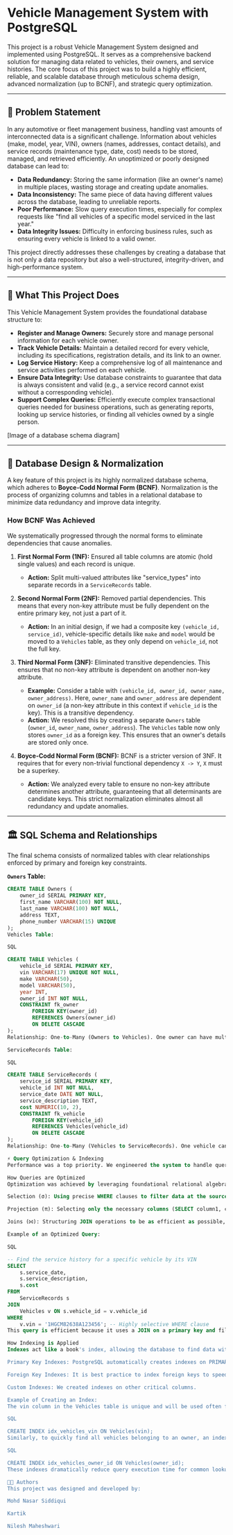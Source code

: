 # Vehicle Management System with PostgreSQL

This project is a robust Vehicle Management System designed and implemented using PostgreSQL. It serves as a comprehensive backend solution for managing data related to vehicles, their owners, and service histories. The core focus of this project was to build a highly efficient, reliable, and scalable database through meticulous schema design, advanced normalization (up to BCNF), and strategic query optimization.

---

## 📜 Problem Statement

In any automotive or fleet management business, handling vast amounts of interconnected data is a significant challenge. Information about vehicles (make, model, year, VIN), owners (names, addresses, contact details), and service records (maintenance type, date, cost) needs to be stored, managed, and retrieved efficiently. An unoptimized or poorly designed database can lead to:

* **Data Redundancy:** Storing the same information (like an owner's name) in multiple places, wasting storage and creating update anomalies.
* **Data Inconsistency:** The same piece of data having different values across the database, leading to unreliable reports.
* **Poor Performance:** Slow query execution times, especially for complex requests like "find all vehicles of a specific model serviced in the last year."
* **Data Integrity Issues:** Difficulty in enforcing business rules, such as ensuring every vehicle is linked to a valid owner.

This project directly addresses these challenges by creating a database that is not only a data repository but also a well-structured, integrity-driven, and high-performance system.

---

## 🚀 What This Project Does

This Vehicle Management System provides the foundational database structure to:

* **Register and Manage Owners:** Securely store and manage personal information for each vehicle owner.
* **Track Vehicle Details:** Maintain a detailed record for every vehicle, including its specifications, registration details, and its link to an owner.
* **Log Service History:** Keep a comprehensive log of all maintenance and service activities performed on each vehicle.
* **Ensure Data Integrity:** Use database constraints to guarantee that data is always consistent and valid (e.g., a service record cannot exist without a corresponding vehicle).
* **Support Complex Queries:** Efficiently execute complex transactional queries needed for business operations, such as generating reports, looking up service histories, or finding all vehicles owned by a single person.



[Image of a database schema diagram]


---

## 🔑 Database Design & Normalization

A key feature of this project is its highly normalized database schema, which adheres to **Boyce-Codd Normal Form (BCNF)**. Normalization is the process of organizing columns and tables in a relational database to minimize data redundancy and improve data integrity.

### How BCNF Was Achieved

We systematically progressed through the normal forms to eliminate dependencies that cause anomalies.

1.  **First Normal Form (1NF):** Ensured all table columns are atomic (hold single values) and each record is unique.
    * **Action:** Split multi-valued attributes like "service_types" into separate records in a `ServiceRecords` table.

2.  **Second Normal Form (2NF):** Removed partial dependencies. This means that every non-key attribute must be fully dependent on the entire primary key, not just a part of it.
    * **Action:** In an initial design, if we had a composite key `(vehicle_id, service_id)`, vehicle-specific details like `make` and `model` would be moved to a `Vehicles` table, as they only depend on `vehicle_id`, not the full key.

3.  **Third Normal Form (3NF):** Eliminated transitive dependencies. This ensures that no non-key attribute is dependent on another non-key attribute.
    * **Example:** Consider a table with `(vehicle_id, owner_id, owner_name, owner_address)`. Here, `owner_name` and `owner_address` are dependent on `owner_id` (a non-key attribute in this context if `vehicle_id` is the key). This is a transitive dependency.
    * **Action:** We resolved this by creating a separate `Owners` table (`owner_id`, `owner_name`, `owner_address`). The `Vehicles` table now only stores `owner_id` as a foreign key. This ensures that an owner's details are stored only once.

4.  **Boyce-Codd Normal Form (BCNF):** BCNF is a stricter version of 3NF. It requires that for every non-trivial functional dependency `X -> Y`, `X` must be a superkey.
    * **Action:** We analyzed every table to ensure no non-key attribute determines another attribute, guaranteeing that all determinants are candidate keys. This strict normalization eliminates almost all redundancy and update anomalies.

---

## 🏛️ SQL Schema and Relationships

The final schema consists of normalized tables with clear relationships enforced by primary and foreign key constraints.

**`Owners` Table:**
```sql
CREATE TABLE Owners (
    owner_id SERIAL PRIMARY KEY,
    first_name VARCHAR(100) NOT NULL,
    last_name VARCHAR(100) NOT NULL,
    address TEXT,
    phone_number VARCHAR(15) UNIQUE
);
Vehicles Table:

SQL

CREATE TABLE Vehicles (
    vehicle_id SERIAL PRIMARY KEY,
    vin VARCHAR(17) UNIQUE NOT NULL,
    make VARCHAR(50),
    model VARCHAR(50),
    year INT,
    owner_id INT NOT NULL,
    CONSTRAINT fk_owner
        FOREIGN KEY(owner_id)
        REFERENCES Owners(owner_id)
        ON DELETE CASCADE
);
Relationship: One-to-Many (Owners to Vehicles). One owner can have multiple vehicles. ON DELETE CASCADE ensures that if an owner is deleted, all their associated vehicle records are also removed.

ServiceRecords Table:

SQL

CREATE TABLE ServiceRecords (
    service_id SERIAL PRIMARY KEY,
    vehicle_id INT NOT NULL,
    service_date DATE NOT NULL,
    service_description TEXT,
    cost NUMERIC(10, 2),
    CONSTRAINT fk_vehicle
        FOREIGN KEY(vehicle_id)
        REFERENCES Vehicles(vehicle_id)
        ON DELETE CASCADE
);
Relationship: One-to-Many (Vehicles to ServiceRecords). One vehicle can have multiple service records.

⚡ Query Optimization & Indexing
Performance was a top priority. We engineered the system to handle queries efficiently, even as the dataset grows.

How Queries are Optimized
Optimization was achieved by leveraging foundational relational algebra principles:

Selection (σ): Using precise WHERE clauses to filter data at the source, reducing the number of rows processed.

Projection (π): Selecting only the necessary columns (SELECT column1, column2) instead of using SELECT *, which minimizes data transfer.

Joins (⨝): Structuring JOIN operations to be as efficient as possible, ensuring that smaller datasets are joined first and that conditions are applied correctly.

Example of an Optimized Query:

SQL

-- Find the service history for a specific vehicle by its VIN
SELECT
    s.service_date,
    s.service_description,
    s.cost
FROM
    ServiceRecords s
JOIN
    Vehicles v ON s.vehicle_id = v.vehicle_id
WHERE
    v.vin = '1HGCM82638A123456'; -- Highly selective WHERE clause
This query is efficient because it uses a JOIN on a primary key and filters using a unique, indexed column (vin).

How Indexing is Applied
Indexes act like a book's index, allowing the database to find data without scanning the entire table. We applied indexing strategies on columns frequently used in WHERE clauses and JOIN conditions.

Primary Key Indexes: PostgreSQL automatically creates indexes on PRIMARY KEY columns (owner_id, vehicle_id, service_id).

Foreign Key Indexes: It is best practice to index foreign keys to speed up joins.

Custom Indexes: We created indexes on other critical columns.

Example of Creating an Index:
The vin column in the Vehicles table is unique and will be used often for lookups. An index significantly speeds up these searches.

SQL

CREATE INDEX idx_vehicles_vin ON Vehicles(vin);
Similarly, to quickly find all vehicles belonging to an owner, an index on the owner_id foreign key in the Vehicles table is crucial.

SQL

CREATE INDEX idx_vehicles_owner_id ON Vehicles(owner_id);
These indexes dramatically reduce query execution time for common lookup and join operations, ensuring a responsive system.

👨‍💻 Authors
This project was designed and developed by:

Mohd Nasar Siddiqui

Kartik

Nilesh Maheshwari
